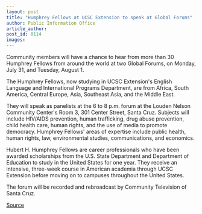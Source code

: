 ```yaml
---
layout: post
title: "Humphrey Fellows at UCSC Extension to speak at Global Forums"
author: Public Information Office
article_author: 
post_id: 8114
images:
---
```


<a name="content" id="content"></a>
<p>
  Community members will have a chance to hear from more than 30 Humphrey Fellows from around the world at two Global Forums, on Monday, July 31, and Tuesday, August 1.
</p>
<p>
  The Humphrey Fellows, now studying in UCSC Extension's English Language and International Programs Department, are from Africa, South America, Central Europe, Asia, Southeast Asia, and the Middle East.
</p>
<p>
  They will speak as panelists at the 6 to 8 p.m. forum at the Louden Nelson Community Center's Room 3, 301 Center Street, Santa Cruz. Subjects will include HIV/AIDS prevention, human trafficking, drug abuse prevention, child health care, human rights, and the use of media to promote democracy. Humphrey Fellows' areas of expertise include public health, human rights, law, environmental studies, communications, and economics.
</p>
<p>
  Hubert H. Humphrey Fellows are career professionals who have been awarded scholarships from the U.S. State Department and Department of Education to study in the United States for one year. They receive an intensive, three-week course in American academia through UCSC Extension before moving on to campuses throughout the United States.
</p>
<p>
  The forum will be recorded and rebroadcast by Community Television of Santa Cruz.
</p>
<p><a href="http://www1.ucsc.edu/currents/06-07/07-31/brief-forums.asp" title="Permalink to brief-forums">Source</a></p>
